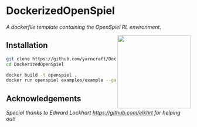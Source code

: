 # DockerizedOpenSpiel
_A dockerfile template containing the OpenSpiel RL environment._

<img src="https://images.unsplash.com/photo-1501003878151-d3cb87799705?ixlib=rb-1.2.1&ixid=eyJhcHBfaWQiOjEyMDd9&auto=format&fit=crop&w=2250&q=80" height="200" align="right"/>

## Installation 

```bash
git clone https://github.com/yarncraft/DockerizedOpenSpiel.git
cd DockerizedOpenSpiel

docker build -t openspiel .
docker run openspiel examples/example --game=tic_tac_toe
```

## Acknowledgements
_Special thanks to Edward Lockhart https://github.com/elkhrt for helping out!_
